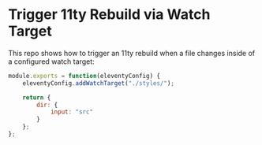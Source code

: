 # Trigger 11ty Rebuild via Watch Target

This repo shows how to trigger an 11ty rebuild when a file changes inside of a configured watch target:

```js
module.exports = function(eleventyConfig) {
    eleventyConfig.addWatchTarget("./styles/");

    return {
        dir: {
            input: "src"
        }
    };
};
```

